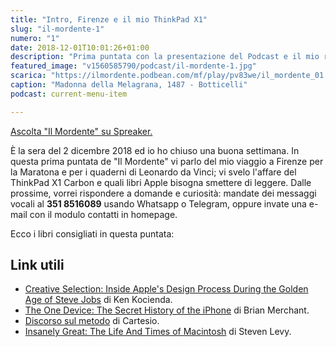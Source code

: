 ```yaml
---
title: "Intro, Firenze e il mio ThinkPad X1"
slug: "il-mordente-1"
numero: "1"
date: 2018-12-01T10:01:26+01:00
description: "Prima puntata con la presentazione del Podcast e il mio recente viaggio a Firenze."
featured_image: "v1560585790/podcast/il-mordente-1.jpg"
scarica: "https://ilmordente.podbean.com/mf/play/pv83we/il_mordente_01.mp3"
caption: "Madonna della Melagrana, 1487 - Botticelli"
podcast: current-menu-item

---
```

<a class="spreaker-player" href="https://www.spreaker.com/show/il-mordente" data-resource="episode_id=16368928" data-width="100%" data-height="200px" data-theme="light" data-playlist="false" data-playlist-continuous="false" data-autoplay="false" data-live-autoplay="false" data-chapters-image="true" data-episode-image-position="right" data-hide-logo="false" data-hide-likes="false" data-hide-comments="false" data-hide-sharing="false" >Ascolta "Il Mordente" su Spreaker.</a>

È la sera del 2 dicembre 2018 ed io ho chiuso una buona settimana. In questa prima puntata de "Il Mordente" vi parlo del mio viaggio a Firenze per la Maratona e per i quaderni di Leonardo da Vinci; vi svelo l'affare del ThinkPad X1 Carbon e quali libri Apple bisogna smettere di leggere. Dalle prossime, vorrei rispondere a domande e curiosità: mandate dei messaggi vocali al **351 8516089** usando Whatsapp o Telegram, oppure invate una e-mail con il modulo contatti in homepage.

Ecco i libri consigliati in questa puntata:

## Link utili
<ul>
<li><a class="text-info" href="https://amzn.to/2L3TfKU" target="_blank" rel="nofollow" title="Vedi il libro Creative Selection su Amazon">Creative Selection: Inside Apple's Design Process During the Golden Age of Steve Jobs</a> di Ken Kocienda.</li>
<li><a class="text-info" href="https://amzn.to/2PloJfL" target="_blank" rel="nofollow" title="Vedi il libro The One Device su Amazon">The One Device: The Secret History of the iPhone</a> di Brian Merchant.</li>
<li><a class="text-info" href="https://amzn.to/2KYz0Oq" target="_blank" rel="nofollow" title="Vedi il libro Discorso sul metodo su Amazon">Discorso sul metodo</a> di Cartesio.</li>
<li><a class="text-info" href="https://amzn.to/2AVbP2T" target="_blank" rel="nofollow" title="Vedi il libro Insanely Great su Amazon">Insanely Great: The Life And Times of Macintosh</a> di Steven Levy.</li>
</ul>
